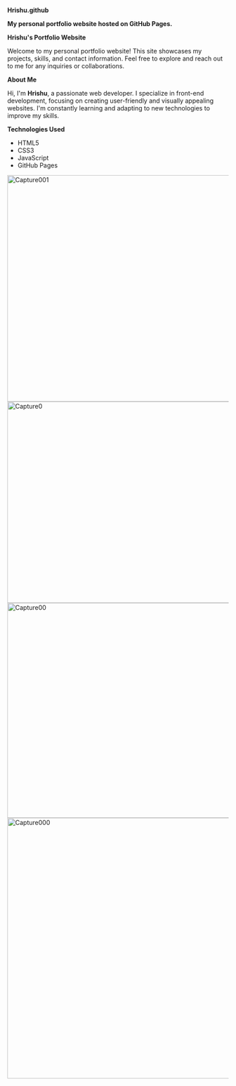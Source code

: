 **Hrishu.github**


**My personal portfolio website hosted on GitHub Pages.**

**Hrishu's Portfolio Website**

Welcome to my personal portfolio website! This site showcases my projects, skills, and contact information. Feel free to explore and reach out to me for any inquiries or collaborations.

**About Me**

Hi, I'm **Hrishu**, a passionate web developer. I specialize in front-end development, focusing on creating user-friendly and visually appealing websites. I'm constantly learning and adapting to new technologies to improve my skills.


**Technologies Used**

- HTML5
- CSS3
- JavaScript
- GitHub Pages


<img width="858" height="515" alt="Capture001" src="https://github.com/user-attachments/assets/050c8086-ad2c-4668-8778-3effd5f61495" />

<img width="1108" height="458" alt="Capture0" src="https://github.com/user-attachments/assets/4700a37c-d0b4-491f-bceb-2607d5d5986f" />

<img width="990" height="489" alt="Capture00" src="https://github.com/user-attachments/assets/8dfde709-9433-4ca0-a0b8-ebdfe9752973" />

<img width="906" height="593" alt="Capture000" src="https://github.com/user-attachments/assets/27c543ee-8023-4f53-9cf9-d21a974df248" />

